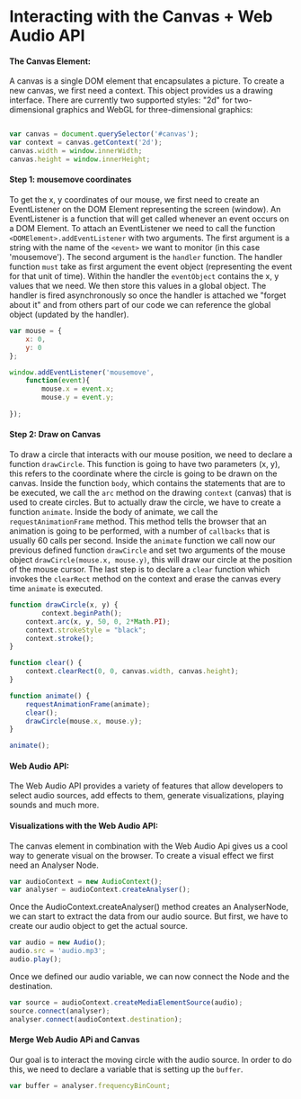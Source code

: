 # Interacting with the Canvas + Web Audio API


#### The Canvas Element: 

A canvas is a single DOM element that encapsulates a picture. To create a new canvas, we first need a context. This object provides us a drawing interface. There are currently two supported styles: "2d" for two-dimensional graphics and WebGL for three-dimensional graphics:  


```Javascript

var canvas = document.querySelector('#canvas');
var context = canvas.getContext('2d');
canvas.width = window.innerWidth;
canvas.height = window.innerHeight;

```
#### Step 1: mousemove coordinates

To get the x, y coordinates of our mouse, we first need to create an EventListener on the DOM Element representing the screen (window). An EventListener is a function that will get called whenever an event occurs on a DOM Element. To attach an EventListener we need to call the function `<DOMElement>.addEventListener` with two arguments. The first argument is a string with the name of the `<event>` we want to monitor (in this case 'mousemove'). The second argument is the `handler` function. The handler function `must` take as first argument the event object (representing the event for that unit of time). Within the handler the `eventObject` contains the x, y values that we need. We then store this values in a global object. The handler is fired asynchronously so once the handler is attached we "forget about it" and from others part of our code we can reference the global object (updated by the handler).
```Javascript
var mouse = {
	x: 0,
	y: 0
};

window.addEventListener('mousemove', 
	function(event){
		mouse.x = event.x;
		mouse.y = event.y;
	 	
}); 
```

#### Step 2: Draw on Canvas 

To draw a circle that interacts with our mouse position, we need to declare a function `drawCircle`. This function is going to have two parameters (x, y), this refers to the coordinate where the circle is going to be drawn on the canvas. Inside the function `body`, which contains the statements that are to be executed, we call the `arc` method on the drawing `context` (canvas) that is used to create circles. But to actually draw the circle, we have to create a function `animate`. Inside the body of animate, we call the `requestAnimationFrame` method. This method tells the browser that an animation is going to be performed, with a number of `callbacks` that is usually 60 calls per second. Inside the `animate` function we call now our previous defined function `drawCircle` and set two arguments of the mouse object `drawCircle(mouse.x, mouse.y)`, this will draw our circle at the position of the mouse cursor. The last step is to declare a `clear` function which invokes the `clearRect` method on the context and erase the canvas every time `animate` is executed.  



```Javascript
function drawCircle(x, y) {
        context.beginPath();
	context.arc(x, y, 50, 0, 2*Math.PI);
	context.strokeStyle = "black";
	context.stroke();
}

function clear() {
	context.clearRect(0, 0, canvas.width, canvas.height);
}

function animate() {
	requestAnimationFrame(animate);
	clear();
	drawCircle(mouse.x, mouse.y);
}

animate();
```
#### Web Audio API: 

The Web Audio API provides a variety of features that allow developers to select audio sources, add effects to them, generate visualizations, playing sounds and much more.

#### Visualizations with the Web Audio API: 

The canvas element in combination with the Web Audio Api gives us a cool way to generate visual on the browser. To create a visual effect we first need an Analyser Node.
```Javascript
var audioContext = new AudioContext();
var analyser = audioContext.createAnalyser();
```
Once the AudioContext.createAnalyser() method creates an AnalyserNode, we can start to extract the data from our audio source.
But first, we have to create our audio object to get the actual source. 
```Javascript
var audio = new Audio();
audio.src = 'audio.mp3';
audio.play();
```
Once we defined our audio variable, we can now connect the Node and the destination. 
```Javascript
var source = audioContext.createMediaElementSource(audio);
source.connect(analyser);
analyser.connect(audioContext.destination);
```
#### Merge Web Audio APi and Canvas

Our goal is to interact the moving circle with the audio source. In order to do this, we need to declare a variable that is setting up the `buffer`. 
```Javascript
var buffer = analyser.frequencyBinCount;
```










